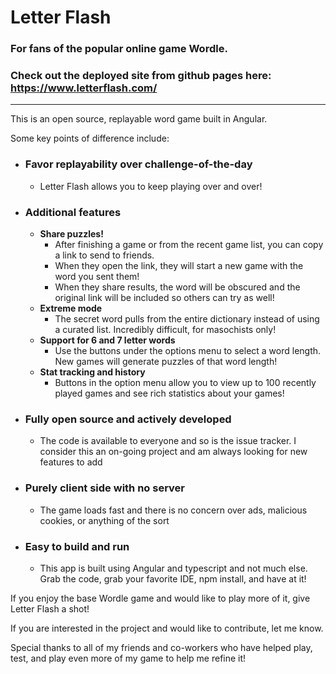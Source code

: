 # Letter Flash

### For fans of the popular online game Wordle.

### Check out the deployed site from github pages here: https://www.letterflash.com/

-----------------------------------------------------------------------------------------------------------------------------------------
This is an open source, replayable word game built in Angular.

Some key points of difference include:

- ### Favor replayability over challenge-of-the-day
  - Letter Flash allows you to keep playing over and over!
- ### Additional features
  - **Share puzzles!** 
    - After finishing a game or from the recent game list, you can copy a link to send to friends. 
    - When they open the link, they will start a new game with the word you sent them!
    - When they share results, the word will be obscured and the original link will be included so others can try as well!
  - **Extreme mode** 
    - The secret word pulls from the entire dictionary instead of using a curated list. Incredibly difficult, for masochists only!
  - **Support for 6 and 7 letter words**
    - Use the buttons under the options menu to select a word length. New games will generate puzzles of that word length!
  - **Stat tracking and history** 
    - Buttons in the option menu allow you to view up to 100 recently played games and see rich statistics about your games!
- ### Fully open source and actively developed
  - The code is available to everyone and so is the issue tracker. I consider this an on-going project and am always looking for new features to add
- ### Purely client side with no server
  - The game loads fast and there is no concern over ads, malicious cookies, or anything of the sort
- ### Easy to build and run
  - This app is built using Angular and typescript and not much else. Grab the code, grab your favorite IDE, npm install, and have at it!


If you enjoy the base Wordle game and would like to play more of it, give Letter Flash a shot!

If you are interested in the project and would like to contribute, let me know.

Special thanks to all of my friends and co-workers who have helped play, test, and play even more of my game to help me refine it!
